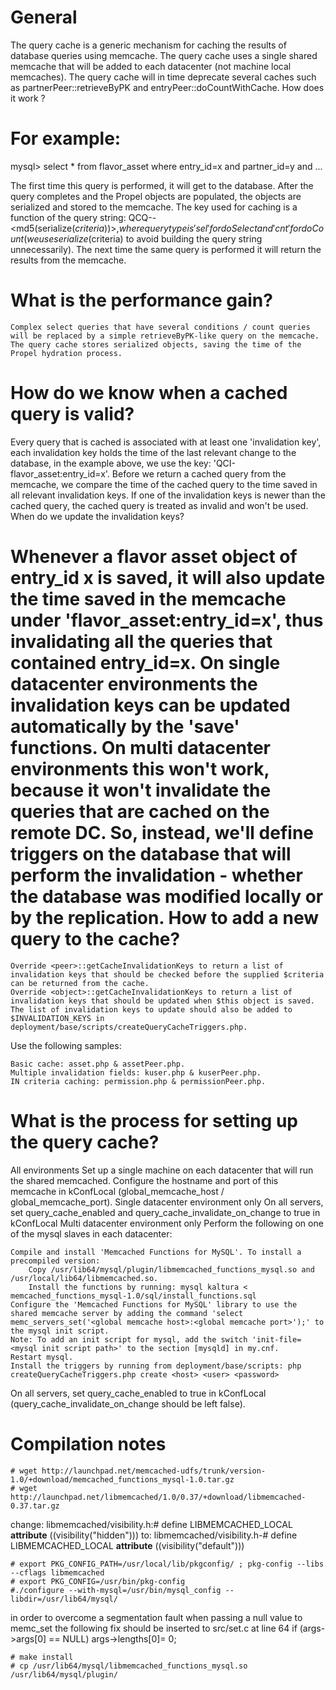 General
=======
The query cache is a generic mechanism for caching the results of database queries using memcache. The query cache uses a single shared memcache that will be added to each datacenter (not machine local memcaches). The query cache will in time deprecate several caches such as partnerPeer::retrieveByPK and entryPeer::doCountWithCache.
How does it work ?

For example:
============

mysql> select * from flavor_asset where entry_id=x and partner_id=y and ...

The first time this query is performed, it will get to the database. After the query completes and the Propel objects are populated, the objects are serialized and stored to the memcache. The key used for caching is a function of the query string: QCQ-<query type>-<md5(serialize($criteria))>, where query type is 'sel' for doSelect and 'cnt' for doCount (we use serialize($criteria) to avoid building the query string unnecessarily). The next time the same query is performed it will return the results from the memcache.

What is the performance gain?
=============================
    Complex select queries that have several conditions / count queries will be replaced by a simple retrieveByPK-like query on the memcache.
    The query cache stores serialized objects, saving the time of the Propel hydration process. 

How do we know when a cached query is valid?
============================================
Every query that is cached is associated with at least one 'invalidation key', each invalidation key holds the time of the last relevant change to the database, in the example above, we use the key: 'QCI-flavor_asset:entry_id=x'. Before we return a cached query from the memcache, we compare the time of the cached query to the time saved in all relevant invalidation keys. If one of the invalidation keys is newer than the cached query, the cached query is treated as invalid and won't be used.
When do we update the invalidation keys?

Whenever a flavor asset object of entry_id x is saved, it will also update the time saved in the memcache under 'flavor_asset:entry_id=x', thus invalidating all the queries that contained entry_id=x. On single datacenter environments the invalidation keys can be updated automatically by the 'save' functions. On multi datacenter environments this won't work, because it won't invalidate the queries that are cached on the remote DC. So, instead, we'll define triggers on the database that will perform the invalidation - whether the database was modified locally or by the replication.
How to add a new query to the cache?
====================================
    Override <peer>::getCacheInvalidationKeys to return a list of invalidation keys that should be checked before the supplied $criteria can be returned from the cache.
    Override <object>::getCacheInvalidationKeys to return a list of invalidation keys that should be updated when $this object is saved.
    The list of invalidation keys to update should also be added to $INVALIDATION_KEYS in deployment/base/scripts/createQueryCacheTriggers.php. 

Use the following samples:

    Basic cache: asset.php & assetPeer.php.
    Multiple invalidation fields: kuser.php & kuserPeer.php.
    IN criteria caching: permission.php & permissionPeer.php. 

What is the process for setting up the query cache?
===================================================

All environments
Set up a single machine on each datacenter that will run the shared memcached. Configure the hostname and port of this memcache in kConfLocal (global_memcache_host / global_memcache_port).
Single datacenter environment only
On all servers, set query_cache_enabled and query_cache_invalidate_on_change to true in kConfLocal
Multi datacenter environment only
Perform the following on one of the mysql slaves in each datacenter:

    Compile and install 'Memcached Functions for MySQL'. To install a precompiled version:
        Copy /usr/lib64/mysql/plugin/libmemcached_functions_mysql.so and /usr/local/lib64/libmemcached.so.
        Install the functions by running: mysql kaltura < memcached_functions_mysql-1.0/sql/install_functions.sql 
    Configure the 'Memcached Functions for MySQL' library to use the shared memcache server by adding the command 'select memc_servers_set('<global memcache host>:<global memcache port>');' to the mysql init script.
    Note: To add an init script for mysql, add the switch 'init-file=<mysql init script path>' to the section [mysqld] in my.cnf.
    Restart mysql.
    Install the triggers by running from deployment/base/scripts: php createQueryCacheTriggers.php create <host> <user> <password> 

On all servers, set query_cache_enabled to true in kConfLocal (query_cache_invalidate_on_change should be left false).

Compilation notes
=================
```
# wget http://launchpad.net/memcached-udfs/trunk/version-1.0/+download/memcached_functions_mysql-1.0.tar.gz
# wget http://launchpad.net/libmemcached/1.0/0.37/+download/libmemcached-0.37.tar.gz
```
change:
libmemcached/visibility.h:#  define LIBMEMCACHED_LOCAL  __attribute__ ((visibility("hidden")))
to:
libmemcached/visibility.h-#  define LIBMEMCACHED_LOCAL __attribute__ ((visibility("default")))
```
# export PKG_CONFIG_PATH=/usr/local/lib/pkgconfig/ ; pkg-config --libs --cflags libmemcached
# export PKG_CONFIG=/usr/bin/pkg-config
#./configure --with-mysql=/usr/bin/mysql_config --libdir=/usr/lib64/mysql/
```
in order to overcome a segmentation fault when passing a null value to memc_set the following fix should be inserted to src/set.c at line 64
   if (args->args[0] == NULL)
     args->lengths[0]= 0;
```
# make install
# cp /usr/lib64/mysql/libmemcached_functions_mysql.so /usr/lib64/mysql/plugin/
```


